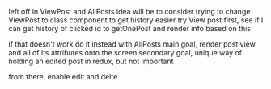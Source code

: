 left off in ViewPost and AllPosts
idea will be to consider trying to change ViewPost to class component to get history easier
try View post first, see if I can get history of clicked id to getOnePost and render
info based on this

if that doesn't work do it instead with AllPosts
main goal, render post view and all of its attributes onto the screen
secondary goal, unique way of holding an edited post in redux, but not important

from there, enable edit and delte